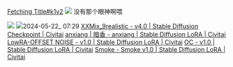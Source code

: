[Fetching Title#k1v2](https://civitai.com/images/1667702) ![](https://image.civitai.com/xG1nkqKTMzGDvpLrqFT7WA/deb1ed25-6fdd-45c9-8108-0737a1c5c336/width=1024/00265-2711264555.jpeg)
没有那个眼神啊喂

![](https://image.civitai.com/xG1nkqKTMzGDvpLrqFT7WA/9b138de2-f9e7-4172-a48c-9c5e659ba45f/width=2048/aed030e9d7bbf9c8b610282c771dfd25035af234010005e4f0f037be0eeec7b3.jpeg)
![](https://image.civitai.com/xG1nkqKTMzGDvpLrqFT7WA/f99acf0f-0db5-4a20-8d8e-74a114799cb8/width=2048/bc8122a767fe824f1be7d5f5c50828b118ba294d00fc6ebfa9b57e573c7b53cb.jpeg)2024-05-22_ 07:29
[XXMix\_9realistic - v4.0 | Stable Diffusion Checkpoint | Civitai](https://civitai.com/models/47274/xxmix9realistic?modelVersionId=102222)
[anxiang | 暗香 - anxiang | Stable Diffusion LoRA | Civitai](https://civitai.com/models/94087/anxiang-or?modelVersionId=120452)
[LowRA-OFFSET NOISE - v1.0 | Stable Diffusion LoRA | Civitai](https://civitai.com/models/221845/lowra-offset-noise)
[OC - v1.0 | Stable Diffusion LoRA | Civitai](https://civitai.com/models/43227/oc)
[Smoke - Smoke v1.0 | Stable Diffusion LoRA | Civitai](https://civitai.com/models/62757/smoke)